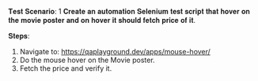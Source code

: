 𝐓𝐞𝐬𝐭 𝐒𝐜𝐞𝐧𝐚𝐫𝐢𝐨: 1
𝐂𝐫𝐞𝐚𝐭𝐞 𝐚𝐧 𝐚𝐮𝐭𝐨𝐦𝐚𝐭𝐢𝐨𝐧 𝐒𝐞𝐥𝐞𝐧𝐢𝐮𝐦 𝐭𝐞𝐬𝐭 𝐬𝐜𝐫𝐢𝐩𝐭 𝐭𝐡𝐚𝐭 𝐡𝐨𝐯𝐞𝐫 𝐨𝐧 𝐭𝐡𝐞 𝐦𝐨𝐯𝐢𝐞 𝐩𝐨𝐬𝐭𝐞𝐫 𝐚𝐧𝐝 𝐨𝐧 𝐡𝐨𝐯𝐞𝐫 𝐢𝐭 𝐬𝐡𝐨𝐮𝐥𝐝 𝐟𝐞𝐭𝐜𝐡 𝐩𝐫𝐢𝐜𝐞 𝐨𝐟 𝐢𝐭.

𝐒𝐭𝐞𝐩𝐬:

1. Navigate to: https://qaplayground.dev/apps/mouse-hover/
2. Do the mouse hover on the Movie poster.
3. Fetch the price and verify it.
